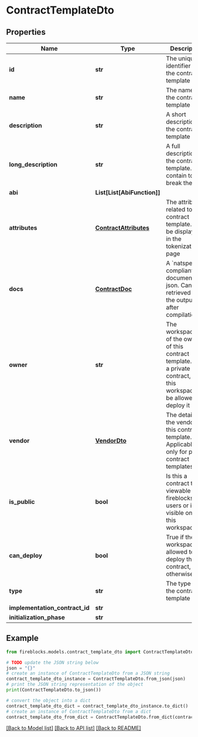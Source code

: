 # ContractTemplateDto


## Properties

Name | Type | Description | Notes
------------ | ------------- | ------------- | -------------
**id** | **str** | The unique identifier of the contract template | 
**name** | **str** | The name of the contract template | 
**description** | **str** | A short description of the contract template | 
**long_description** | **str** | A full description of the contract template. May contain   to break the lines | [optional] 
**abi** | **List[List[AbiFunction]]** |  | 
**attributes** | [**ContractAttributes**](ContractAttributes.md) | The attributes related to this contract template. It will be displayed in the tokenization page | [optional] 
**docs** | [**ContractDoc**](ContractDoc.md) | A &#x60;natspec&#x60; compliant documentation json. Can be retrieved from the output json after compilation | [optional] 
**owner** | **str** | The workspace id of the owner of this contract template. If it&#39;s a private contract, only this workspace will be allowed to deploy it | [optional] 
**vendor** | [**VendorDto**](VendorDto.md) | The details of the vendor of this contract template. Applicable only for public contract templates | [optional] 
**is_public** | **bool** | Is this a contract that is viewable by all fireblocks&#39;s users or is it visible only for this workspace | 
**can_deploy** | **bool** | True if the workspace allowed to deploy this contract, false otherwise | [optional] 
**type** | **str** | The type of the contract template | [optional] 
**implementation_contract_id** | **str** |  | [optional] 
**initialization_phase** | **str** |  | 

## Example

```python
from fireblocks.models.contract_template_dto import ContractTemplateDto

# TODO update the JSON string below
json = "{}"
# create an instance of ContractTemplateDto from a JSON string
contract_template_dto_instance = ContractTemplateDto.from_json(json)
# print the JSON string representation of the object
print(ContractTemplateDto.to_json())

# convert the object into a dict
contract_template_dto_dict = contract_template_dto_instance.to_dict()
# create an instance of ContractTemplateDto from a dict
contract_template_dto_from_dict = ContractTemplateDto.from_dict(contract_template_dto_dict)
```
[[Back to Model list]](../README.md#documentation-for-models) [[Back to API list]](../README.md#documentation-for-api-endpoints) [[Back to README]](../README.md)



